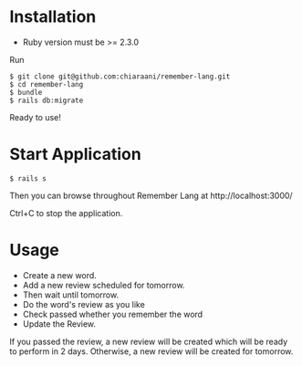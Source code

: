 # Installation

* Ruby version must be >= 2.3.0

Run
```
$ git clone git@github.com:chiaraani/remember-lang.git
$ cd remember-lang
$ bundle
$ rails db:migrate
```
Ready to use!

# Start Application
```
$ rails s
```
Then you can browse throughout Remember Lang at http://localhost:3000/

Ctrl+C to stop the application.

# Usage
* Create a new word.
* Add a new review scheduled for tomorrow.
* Then wait until tomorrow.
* Do the word's review as you like
* Check passed whether you remember the word
* Update the Review.

If you passed the review, a new review will be created which will be ready to perform in 2 days.
Otherwise, a new review will be created for tomorrow.
